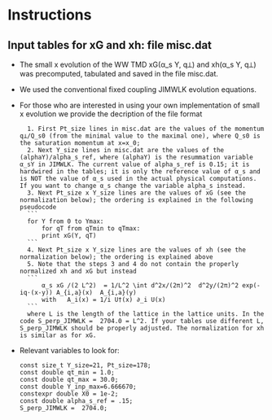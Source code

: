 # Instructions

## Input tables for xG and xh: file misc.dat

* The small x evolution of the WW TMD xG(α_s Y, q⟂) and xh(α_s Y, q⟂) was precomputed, tabulated and saved in the file misc.dat.

* We used the conventional fixed coupling JIMWLK evolution equations.

* For those who are interested in using your own implementation of small x evolution we provide the
decription of the file format

		1. First Pt_size lines in misc.dat are the values of the momentum q⟂/Q_s0 (from the minimal value to the maximal one), where Q_s0 is the saturation momentum at x=x_0;
		2. Next Y_size lines in misc.dat are the values of the (alphaY)/alpha_s_ref, where (alphaY) is the resummation variable α_sY in JIMWLK. The current value of alpha_s_ref is 0.15; it is hardwired in the tables; it is only the reference value of α_s and is NOT the value of α_s used in the actual physical computations. If you want to change α_s change the variable alpha_s instead.
		3. Next Pt_size x Y_size lines are the values of xG (see the normalization below); the ordering is explained in the following pseudocode
		```
		for Y from 0 to Ymax:
			for qT from qTmin to qTmax:
			print xG(Y, qT)      
		```
		4. Next Pt_size x Y_size lines are the values of xh (see the normalization below); the ordering is explained above
		5. Note that the steps 3 and 4 do not contain the properly normalized xh and xG but instead
		```
			α_s xG /(2 L^2)  = 1/L^2 \int d^2x/(2π)^2  d^2y/(2π)^2 exp(-iq⋅(x-y)) A_{i,a}(x)  A_{i,a}(y)
			with   A_i(x) = 1/i U†(x) ∂_i U(x)
		```
		where L is the length of the lattice in the lattice units. In the code S_perp_JIMWLK =  2704.0 = L^2. If your tables use different L, S_perp_JIMWLK should be properly adjusted. The normalization for xh is similar as for xG.

* Relevant variables to look for:
	```
	const size_t Y_size=21, Pt_size=178;
	const double qt_min = 1.0;
	const double qt_max = 30.0;
	const double Y_inp_max=6.666670;
	constexpr double X0 = 1e-2;
	const double alpha_s_ref = .15;
	S_perp_JIMWLK =  2704.0;
	```
